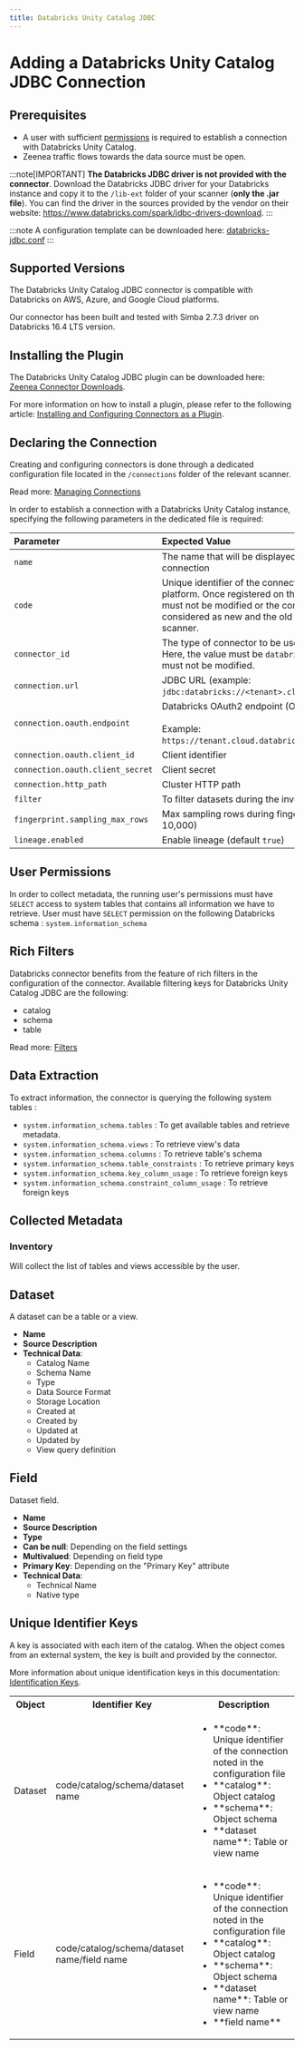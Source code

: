 ```yaml
---
title: Databricks Unity Catalog JDBC
---
```


# Adding a Databricks Unity Catalog JDBC Connection

## Prerequisites

* A user with sufficient [permissions](#user-permissions) is required to establish a connection with Databricks Unity Catalog. 
* Zeenea traffic flows towards the data source must be open.

:::note[IMPORTANT]
**The Databricks JDBC driver is not provided with the connector**. Download the Databricks JDBC driver for your Databricks instance and copy it to the `/lib-ext` folder of your scanner (**only the .jar file**). You can find the driver in the sources provided by the vendor on their website: https://www.databricks.com/spark/jdbc-drivers-download.
:::

:::note
A configuration template can be downloaded here: [databricks-jdbc.conf](https://github.com/zeenea/connector-conf-templates/blob/main/templates/databricks-jdbc.conf)
:::

## Supported Versions

The Databricks Unity Catalog JDBC connector is compatible with Databricks on AWS, Azure, and Google Cloud platforms. 

Our connector has been built and tested with Simba 2.7.3 driver on Databricks 16.4 LTS version.

## Installing the Plugin

The Databricks Unity Catalog JDBC plugin can be downloaded here: [Zeenea Connector Downloads](./zeenea-connectors-list.md).

For more information on how to install a plugin, please refer to the following article: [Installing and Configuring Connectors as a Plugin](./zeenea-connectors-install-as-plugin.md).

## Declaring the Connection

Creating and configuring connectors is done through a dedicated configuration file located in the `/connections` folder of the relevant scanner.

Read more: [Managing Connections](./zeenea-managing-connections.md)
 
In order to establish a connection with a Databricks Unity Catalog instance, specifying the following parameters in the dedicated file is required:

| Parameter| Expected Value |
| :--- | :--- |
| `name` | The name that will be displayed to catalog users for this connection | 
| `code` | Unique identifier of the connection on the Zeenea platform. Once registered on the platform, this code must not be modified or the connection will be considered as new and the old one removed from the scanner. | 
| `connector_id` | The type of connector to be used for the connection. Here, the value must be `databricks-jdbc` and this value must not be modified. | 
| `connection.url` | JDBC URL (example: `jdbc:databricks://<tenant>.cloud.databricks.com:443`) |
| `connection.oauth.endpoint`	| Databricks OAuth2 endpoint (Optional)<br /><br /> Example: `https://tenant.cloud.databricks.com/oidc/v1/token`. |
| `connection.oauth.client_id` | Client identifier |
| `connection.oauth.client_secret` | Client secret |
| `connection.http_path` | Cluster HTTP path |
| `filter` | To filter datasets during the inventory |
| `fingerprint.sampling_max_rows` | Max sampling rows during fingerprinting (default 10,000) |
| `lineage.enabled` | Enable lineage (default `true`)

## User Permissions

In order to collect metadata, the running user's permissions must have `SELECT` access to system tables that contains all information we have to retrieve.
User must have `SELECT` permission on the following Databricks schema : `system.information_schema`
 
## Rich Filters

Databricks connector benefits from the feature of rich filters in the configuration of the connector. Available filtering keys for Databricks Unity Catalog JDBC are the following:

* catalog
* schema
* table

Read more: [Filters](zeenea-filters.md)

## Data Extraction

To extract information, the connector is querying the following system tables :

* `system.information_schema.tables` : To get available tables and retrieve metadata.
* `system.information_schema.views` : To retrieve view's data
* `system.information_schema.columns` : To retrieve table's schema
* `system.information_schema.table_constraints` : To retrieve primary keys
* `system.information_schema.key_column_usage` : To retrieve foreign keys
* `system.information_schema.constraint_column_usage` : To retrieve foreign keys

## Collected Metadata

### Inventory

Will collect the list of tables and views accessible by the user.  

## Dataset

A dataset can be a table or a view. 

* **Name**
* **Source Description**
* **Technical Data**: 
  * Catalog Name
  * Schema Name
  * Type
  * Data Source Format
  * Storage Location
  * Created at
  * Created by
  * Updated at
  * Updated by
  * View query definition

## Field

Dataset field. 

* **Name**
* **Source Description**
* **Type**
* **Can be null**: Depending on the field settings
* **Multivalued**: Depending on field type
* **Primary Key**: Depending on the "Primary Key" attribute
* **Technical Data**: 
  * Technical Name
  * Native type
 
## Unique Identifier Keys

A key is associated with each item of the catalog. When the object comes from an external system, the key is built and provided by the connector.

More information about unique identification keys in this documentation: [Identification Keys](./zeenea-identification-keys.md).

<table>
  <tr><th>Object</th><th>Identifier Key</th><th>Description</th></tr>
  <tr>
    <td>Dataset</td>
    <td>code/catalog/schema/dataset name</td>
    <td>
      <ul>
        <li>**code**: Unique identifier of the connection noted in the configuration file</li>
        <li>**catalog**: Object catalog</li>
        <li>**schema**: Object schema</li>
        <li>**dataset name**: Table or view name</li>
      </ul>
    </td>
  </tr>
  <tr>
    <td>Field</td>
    <td>code/catalog/schema/dataset name/field name</td>
    <td>
      <ul>
        <li>**code**:  Unique identifier of the connection noted in the configuration file</li>
        <li>**catalog**: Object catalog</li>
        <li>**schema**: Object schema</li>
        <li>**dataset name**: Table or view name</li>
        <li>**field name**</li>
      </ul>
    </td>
  </tr>
</table>
